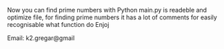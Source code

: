 Now you can find prime numbers with Python
main.py is readeble and optimize file, for finding prime numbers
it has a lot of comments for easily recognisable what function do
Enjoj

Email: k2.gregar@gmail
